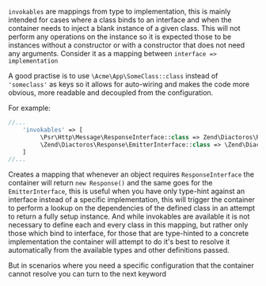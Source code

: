 
`invokables` are mappings from type to implementation, this is mainly intended
 for cases where a class binds to an interface and when the container needs to inject
 a blank instance of a given class. This will not perform any operations on the instance
 so it is expected those to be instances without a constructor or with a constructor that
 does not need any arguments. Consider it as a mapping between `interface => implementation`

A good practise is to use `\Acme\App\SomeClass::class` instead of `'someclass'` as keys so
it allows for auto-wiring and makes the code more obvious, more readable and decoupled from
the configuration.

For example:

```php
//...
    'invokables' => [
         \Psr\Http\Message\ResponseInterface::class => Zend\Diactoros\Response::class,
         \Zend\Diactoros\Response\EmitterInterface::class => \Zend\Diactoros\Response\SapiEmitter::class,
    ]
//...
```

Creates a mapping that whenever an object requires `ResponseInterface` the container will return
`new Response()` and the same goes for the `EmitterInterface`, this is useful when you have only
type-hint against an interface instead of a specific implementation, this will trigger the container
to perform a lookup on the dependencies of the defined class in an attempt to return a fully setup
instance. And while invokables are available it is not necessary to define each and every class in this mapping,
but rather only those which bind to interface, for those that are type-hinted to a concrete
implementation the container will attempt to do it's best to resolve it automatically from the available
types and other definitions passed.

But in scenarios where you need a specific configuration that the container cannot resolve
you can turn to the next keyword
